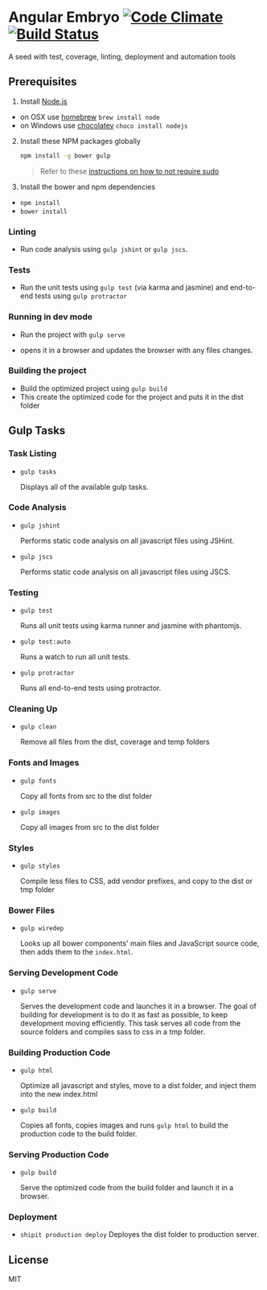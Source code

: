 # Angular Embryo [![Code Climate](https://codeclimate.com/github/wilsonsilva/angular-embryo/badges/gpa.svg)](https://codeclimate.com/github/wilsonsilva/angular-embryo) [![Build Status](https://travis-ci.org/wilsonsilva/angular-embryo.svg?branch=master)](https://travis-ci.org/wilsonsilva/angular-embryo)

A seed with test, coverage, linting, deployment and automation tools

## Prerequisites

1. Install [Node.js](http://nodejs.org)
 - on OSX use [homebrew](http://brew.sh) `brew install node`
 - on Windows use [chocolatey](https://chocolatey.org/) `choco install nodejs`

2. Install these NPM packages globally

    ```bash
    npm install -g bower gulp
    ```

    >Refer to these [instructions on how to not require sudo](https://github.com/sindresorhus/guides/blob/master/npm-global-without-sudo.md)
    
3. Install the bower and npm dependencies

 - `npm install`
 - `bower install`
 
### Linting
 - Run code analysis using `gulp jshint` or `gulp jscs`.

### Tests
 - Run the unit tests using `gulp test` (via karma and jasmine) and end-to-end tests using `gulp protractor`

### Running in dev mode
 - Run the project with `gulp serve`

 - opens it in a browser and updates the browser with any files changes.

### Building the project
 - Build the optimized project using `gulp build`
 - This create the optimized code for the project and puts it in the dist folder

## Gulp Tasks

### Task Listing

- `gulp tasks`

    Displays all of the available gulp tasks.

### Code Analysis

- `gulp jshint`

    Performs static code analysis on all javascript files using JSHint.

- `gulp jscs`

    Performs static code analysis on all javascript files using JSCS.

### Testing

- `gulp test`

    Runs all unit tests using karma runner and jasmine with phantomjs.
    
- `gulp test:auto`

    Runs a watch to run all unit tests.

- `gulp protractor`

    Runs all end-to-end tests using protractor.

### Cleaning Up

- `gulp clean`

    Remove all files from the dist, coverage and temp folders
    
### Fonts and Images

- `gulp fonts`

    Copy all fonts from src to the dist folder

- `gulp images`

    Copy all images from src to the dist folder

### Styles

- `gulp styles`

    Compile less files to CSS, add vendor prefixes, and copy to the dist or tmp folder

### Bower Files

- `gulp wiredep`

    Looks up all bower components' main files and JavaScript source code, then adds them to the `index.html`.

### Serving Development Code

- `gulp serve`

    Serves the development code and launches it in a browser. The goal of building for development is to do it as fast 
    as possible, to keep development moving efficiently. This task serves all code from the source folders and compiles 
    sass to css in a tmp folder.

### Building Production Code

- `gulp html`

    Optimize all javascript and styles, move to a dist folder, and inject them into the new index.html

- `gulp build`

    Copies all fonts, copies images and runs `gulp html` to build the production code to the build folder.

### Serving Production Code

- `gulp build`

    Serve the optimized code from the build folder and launch it in a browser.
    
### Deployment

- `shipit production deploy`
    Deployes the dist folder to production server.

## License

MIT
